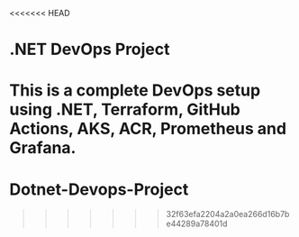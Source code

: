 <<<<<<< HEAD
# .NET DevOps Project

This is a complete DevOps setup using .NET, Terraform, GitHub Actions, AKS, ACR, Prometheus and Grafana.
=======
# Dotnet-Devops-Project
>>>>>>> 32f63efa2204a2a0ea266d16b7be44289a78401d
